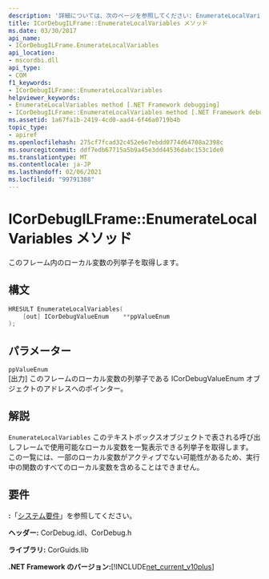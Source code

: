 ```yaml
---
description: '詳細については、次のページを参照してください: EnumerateLocalVariables メソッド'
title: ICorDebugILFrame::EnumerateLocalVariables メソッド
ms.date: 03/30/2017
api_name:
- ICorDebugILFrame.EnumerateLocalVariables
api_location:
- mscordbi.dll
api_type:
- COM
f1_keywords:
- ICorDebugILFrame::EnumerateLocalVariables
helpviewer_keywords:
- EnumerateLocalVariables method [.NET Framework debugging]
- ICorDebugILFrame::EnumerateLocalVariables method [.NET Framework debugging]
ms.assetid: 1a67fa1b-2419-4cd0-aad4-6f46a0719b4b
topic_type:
- apiref
ms.openlocfilehash: 275cf7fcad32c452e6e7ebdd0774d64708a2398c
ms.sourcegitcommit: ddf7edb67715a5b9a45e3dd44536dabc153c1de0
ms.translationtype: MT
ms.contentlocale: ja-JP
ms.lasthandoff: 02/06/2021
ms.locfileid: "99791388"
---
```

# <a name="icordebugilframeenumeratelocalvariables-method"></a>ICorDebugILFrame::EnumerateLocalVariables メソッド

このフレーム内のローカル変数の列挙子を取得します。  
  
## <a name="syntax"></a>構文  
  
```cpp  
HRESULT EnumerateLocalVariables(
    [out] ICorDebugValueEnum    **ppValueEnum  
);  
```  
  
## <a name="parameters"></a>パラメーター  

 `ppValueEnum`  
 [出力] このフレームのローカル変数の列挙子である ICorDebugValueEnum オブジェクトのアドレスへのポインター。  
  
## <a name="remarks"></a>解説  

 `EnumerateLocalVariables` このテキストボックスオブジェクトで表される呼び出しフレームで使用可能なローカル変数を一覧表示できる列挙子を取得します。 この一覧には、一部のローカル変数がアクティブでない可能性があるため、実行中の関数のすべてのローカル変数を含めることはできません。  
  
## <a name="requirements"></a>要件  

 **:**「[システム要件](../../get-started/system-requirements.md)」を参照してください。  
  
 **ヘッダー:** CorDebug.idl、CorDebug.h  
  
 **ライブラリ:** CorGuids.lib  
  
 **.NET Framework のバージョン:**[!INCLUDE[net_current_v10plus](../../../../includes/net-current-v10plus-md.md)]
